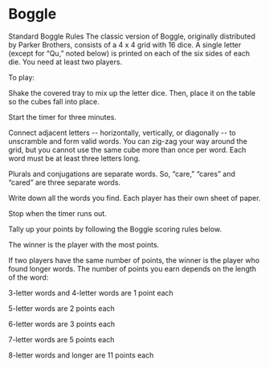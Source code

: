 # Boggle

Standard Boggle Rules
The classic version of Boggle, originally distributed by Parker Brothers, consists of a 4 x 4 grid with 16 dice. A single letter (except for “Qu,” noted below) is printed on each of the six sides of each die. You need at least two players. 

To play:

Shake the covered tray to mix up the letter dice. Then, place it on the table so the cubes fall into place. 

Start the timer for three minutes.

Connect adjacent letters -- horizontally, vertically, or diagonally -- to unscramble and form valid words. You can zig-zag your way around the grid, but you cannot use the same cube more than once per word. Each word must be at least three letters long.

Plurals and conjugations are separate words. So, “care,” “cares” and “cared” are three separate words. 

Write down all the words you find. Each player has their own sheet of paper.

Stop when the timer runs out. 

Tally up your points by following the Boggle scoring rules below.

The winner is the player with the most points. 

If two players have the same number of points, the winner is the player who found longer words. 
The number of points you earn depends on the length of the word:

3-letter words and 4-letter words are 1 point each

5-letter words are 2 points each

6-letter words are 3 points each

7-letter words are 5 points each

8-letter words and longer are 11 points each
